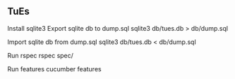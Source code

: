 TuEs
----
Install sqlite3 
Export sqlite db to dump.sql
sqlite3 db/tues.db > db/dump.sql

Import sqlite db from dump.sql
sqlite3 db/tues.db < db/dump.sql

Run rspec
rspec spec/<file>

Run features
cucumber features
